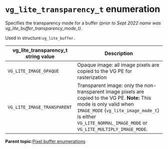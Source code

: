 # `vg_lite_transparency_t` enumeration 

Specifies the transparency mode for a buffer *\(prior to Sept 2022 name was vg\_lite\_buffer\_transparency\_mode\_t\)*.

Used in structure:`vg_lite_buffer.`

|vg\_lite\_transparency\_t string value|Description|
|----------------------------------------|-------------|
|`VG_LITE_IMAGE_OPAQUE`|Opaque image: all image pixels are copied to the VG PE for rasterization|
|`VG_LITE_IMAGE_TRANSPARENT`|Transparent image: only the non-transparent image pixels are copied to the VG PE. **Note:** This mode is only valid when `IMAGE_MODE` \(`vg_lite_image_mode_t`\) is either `VG_LITE_NORMAL_IMAGE_MODE` or `VG_LITE_MULTIPLY_IMAGE_MODE`.|

**Parent topic:**[Pixel buffer enumerations](../topics/pixel_buffer_enumerations.md)

